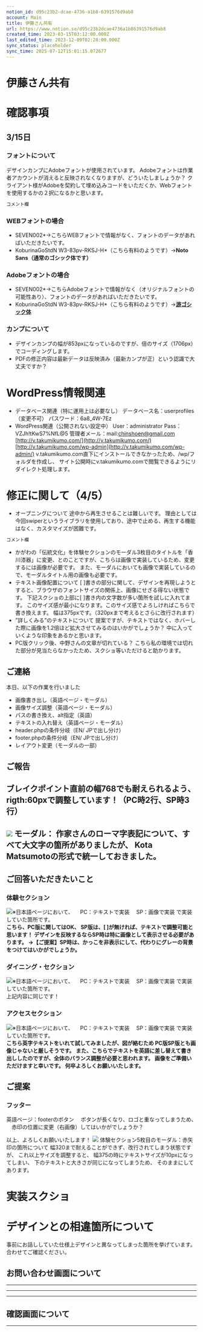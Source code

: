 ```yaml
---
notion_id: d95c23b2-dcae-4736-a1b8-6391576d9ab8
account: Main
title: 伊藤さん共有
url: https://www.notion.so/d95c23b2dcae4736a1b86391576d9ab8
created_time: 2023-03-15T03:12:00.000Z
last_edited_time: 2023-12-09T02:28:00.000Z
sync_status: placeholder
sync_time: 2025-07-12T15:01:15.072677
---
```

# 伊藤さん共有

# 確認事項
## 3/15日
### フォントについて
  デザインカンプにAdobeフォントが使用されています。
  Adobeフォントは作業者アカウントが消えると反映されなくなりますが、どういたしましょうか？
クライアント様がAdobeを契約して埋め込みコードをいただくか、Webフォントを使用するかの２択になるかと思います。
  ```html
コメント欄
  ```
  ### WEBフォントの場合
  - SEVEN002*→こちらWEBフォントで情報がなく、フォントのデータがあればいただきたいです。
  - KoburinaGoStdN W3-83pv-RKSJ-H*（こちら有料のようです）→**Noto Sans（通常のゴシック体です）**
  
  ### Adobeフォントの場合
  - SEVEN002*→こちらAdobeフォントで情報がなく（オリジナルフォントの可能性あり）、フォントのデータがあればいただきたいです。
  - KoburinaGoStdN W3-83pv-RKSJ-H*（こちら有料のようです）→[**游ゴシック体**](https://fonts.adobe.com/fonts/yu-gothic-pr6n)
### カンプについて
  - デザインカンプの幅が853pxになっているのですが、倍のサイズ（1706px）でコーディングします。
  - PDFの修正内容は最新データは反映済み（最新カンプが正）という認識で大丈夫ですか？
# WordPress情報関連
- データベース関連（特に運用上は必要なし）
  データベース名：userprofiles（変更不可）
  パスワード：6a8_4W-7Ez
- WordPress関連（公開されない設定中）
  User：administrator
  Pass：VZJh!tKwS7%NfL@5
  管理者メール：mail:chinshoen@gmail.com
  [http://v.takumikumo.com/](http://v.takumikumo.com/)
  [http://v.takumikumo.com/wp-admin](http://v.takumikumo.com/wp-admin/)
v.takumikumo.com直下にインストールできなかったため、/wp/フォルダを作成し、
サイト公開時にv.takumikumo.comで閲覧できるようにリダイレクト処理します。
# 修正に関して（4/5）
  - オープニングについて
途中から再生させることは難しいです。
理由としては今回swiperというライブラリを使用しており、途中で止める、再生する機能はなく、カスタマイズが困難です。
  ```php
コメント欄
  ```
  - かがわの「伝統文化」を体験セクションのモーダル3枚目のタイトルを「香川漆器」に変更、とのことですが、こちらは画像で実装しているため、変更するには画像が必要です。
また、モーダルにおいても画像で実装しているので、モーダルタイトル用の画像も必要です。
  - テキスト画像配置について
[ ]書きの部分に関して、デザインを再現しようとすると、ブラウザのフォントサイズの関係上、画像にせざる得ない状態です。
下記スクショの上部に[ ]書き内の文字数が多い箇所を試しに入れてます。
このサイズ感が最小になります。このサイズ感でよろしければこちらで書き換えます。
幅は375pxです。（320pxまで考えるとさらに改行されます）
  - ”詳しくみる”のテキストについて
提案ですが、テキストではなく、ホバーした際に画像を1.2倍ほど拡大させてみるのはいかがでしょうか？
中に入っていくような印象をあるかと思います。
  - PC版クリック後、中野さんの文章が切れている？
こちら私の環境では切れた部分が見当たらなかったため、スクショ等いただけると助かります。
  
  ## ご連絡
  本日、以下の作業を行いました
  - 画像書き出し（英語ページ・モーダル）
  - 画像サイズ調整（英語ページ・モーダル）
  - パスの書き換え、alt指定（英語）
  - テキストの入れ替え（英語ページ・モーダル）
  - header.phpの条件分岐（EN/ JPで出し分け）
  - footer.phpの条件分岐（EN/ JPで出し分け）
  - レイアウト変更（モーダルの一部）
  
  ## ご報告
  **ブレイクポイント直前の幅768でも耐えられるよう、
rigth:60pxで調整しています！（PC時2行、SP時3行）**
  ---
  
  ![](https://prod-files-secure.s3.us-west-2.amazonaws.com/736adce6-a3a4-4a64-9f74-d9aa055c96d2/ef65ef0e-72d6-454a-8364-9ceaa62d7204/%E4%BD%9C%E5%AE%B6%E3%81%95%E3%82%93%E3%81%AE%E3%83%AD%E3%83%BC%E3%83%9E%E5%AD%97%E8%A1%A8%E8%A8%98%E3%81%A7%E3%81%99%E3%81%8C%E3%80%81%E5%85%88%E9%A0%AD%E5%A4%A7%E6%96%87%E5%AD%97%E3%81%A7%E6%AE%8B%E3%82%8A%E3%81%AF%E5%B0%8F%E6%96%87%E5%AD%97%E3%81%A7%E7%B5%B1%E4%B8%80%E3%81%97%E3%81%A6%E3%81%84%E3%81%BE%E3%81%99%E3%80%82.jpg?X-Amz-Algorithm=AWS4-HMAC-SHA256&X-Amz-Content-Sha256=UNSIGNED-PAYLOAD&X-Amz-Credential=ASIAZI2LB466S7QFW5SQ%2F20250719%2Fus-west-2%2Fs3%2Faws4_request&X-Amz-Date=20250719T051918Z&X-Amz-Expires=3600&X-Amz-Security-Token=IQoJb3JpZ2luX2VjEIT%2F%2F%2F%2F%2F%2F%2F%2F%2F%2FwEaCXVzLXdlc3QtMiJHMEUCIDaJdUgvadhhw1OpvLfxV3fUzuDySynthrlw8M0GdXk9AiEAoDNHflChuD4pVt5nOI9PKDlP%2BGNSU8K4GeIg8PJWhDUqiAQInf%2F%2F%2F%2F%2F%2F%2F%2F%2F%2FARAAGgw2Mzc0MjMxODM4MDUiDPbINQevEPzFhMx5zSrcA9FXt3l7T55czBU1v2dirij0muL5DiOPaoKk7A3g8mnaIek%2Fd4TIMP4ookGJXC2s0yUwmSkP73CoOX%2BIYbNGafVXDFFDc4DcNx6X0nGULyc%2F9XfcGdKaf4bIV9oOkLLrnlk7Ll66f50GNJVknxA0VNt8e%2FIchWcCAGTMxBtVzgN61p%2F97%2BkuVqjSiDxstZ1ysi74o1QrqpNVP%2FgcNrpDX9%2F%2BbjfCowWwGUszUNB4oQWgUnxK4zvtEBbScWhWZznG3Y13MVMX1xfJZuIeRz6bcVeq8oc7Bir%2F28GC1XtzzS2LrvbAx7b5W5AvmvFQDF5t8UGbTUwpAAyIR6lZSblwu411yP7sed%2B4hN%2FUYVq68KzO5%2BTmfde9vCUj9usAanwbWkjNBMQFnLhTvS8i3AQ06gOQJKSSUjsc4eOfzbgBBXCw5JG7q1AlDXvaEEWhMHthh30nvY36w2i18qCt3m2E2PGeSf8EdkFhmpbLkz7yn4JkWHSlaE6ACLe5tHtVOmuW01cSN%2BYXjjzmYrWlG%2FJWSAlZP5DQsORf1IA92pk9X66VEYya4bpz5HLrQDR43WLVwSXSrTAW%2Bm29JYLqqIsYAbAUXCdndikliLasD9WHsbl%2FyIj6tMGePmcx3yXFMIer7MMGOqUBmawbwedg1AW8Jo%2FjIGRjlCga8CCzdunKiJakMi2XLs7%2BuBlUGZICNeo1hSWSuCtmNqg8v8MkGXpHAGPH8tgmOniI%2BRQ42RoSVjbu8bddZomskiNxbZONlBPun7%2BRjdkVqZaHdx0OlpSZS%2Bg6Gk91UyH9rD5wuJTcxmdgOyo2gKfjVWz1ERky1KFCcyL2oc6Eu3suh70mQnsXjDMwIygcenrtjz4X&X-Amz-Signature=d6fc5b36d3f8fb9b14e6e07a6bb7f5d37d3d8957894bad71f12813367b8df214&X-Amz-SignedHeaders=host&x-amz-checksum-mode=ENABLED&x-id=GetObject)
  モーダル：
作家さんのローマ字表記について、すべて大文字の箇所がありましたが、
Kota Matsumotoの形式で統一しておきました。
  ---
  
  ## ご回答いただきたいこと
  
  ### 体験セクション
  ![※日本語ページにおいて、
　PC：テキストで実装
　SP：画像で実装
で実装していた箇所です。](https://prod-files-secure.s3.us-west-2.amazonaws.com/736adce6-a3a4-4a64-9f74-d9aa055c96d2/957ba5ad-8ab2-400f-80e0-a307d6a81919/Untitled.png?X-Amz-Algorithm=AWS4-HMAC-SHA256&X-Amz-Content-Sha256=UNSIGNED-PAYLOAD&X-Amz-Credential=ASIAZI2LB466S7QFW5SQ%2F20250719%2Fus-west-2%2Fs3%2Faws4_request&X-Amz-Date=20250719T051918Z&X-Amz-Expires=3600&X-Amz-Security-Token=IQoJb3JpZ2luX2VjEIT%2F%2F%2F%2F%2F%2F%2F%2F%2F%2FwEaCXVzLXdlc3QtMiJHMEUCIDaJdUgvadhhw1OpvLfxV3fUzuDySynthrlw8M0GdXk9AiEAoDNHflChuD4pVt5nOI9PKDlP%2BGNSU8K4GeIg8PJWhDUqiAQInf%2F%2F%2F%2F%2F%2F%2F%2F%2F%2FARAAGgw2Mzc0MjMxODM4MDUiDPbINQevEPzFhMx5zSrcA9FXt3l7T55czBU1v2dirij0muL5DiOPaoKk7A3g8mnaIek%2Fd4TIMP4ookGJXC2s0yUwmSkP73CoOX%2BIYbNGafVXDFFDc4DcNx6X0nGULyc%2F9XfcGdKaf4bIV9oOkLLrnlk7Ll66f50GNJVknxA0VNt8e%2FIchWcCAGTMxBtVzgN61p%2F97%2BkuVqjSiDxstZ1ysi74o1QrqpNVP%2FgcNrpDX9%2F%2BbjfCowWwGUszUNB4oQWgUnxK4zvtEBbScWhWZznG3Y13MVMX1xfJZuIeRz6bcVeq8oc7Bir%2F28GC1XtzzS2LrvbAx7b5W5AvmvFQDF5t8UGbTUwpAAyIR6lZSblwu411yP7sed%2B4hN%2FUYVq68KzO5%2BTmfde9vCUj9usAanwbWkjNBMQFnLhTvS8i3AQ06gOQJKSSUjsc4eOfzbgBBXCw5JG7q1AlDXvaEEWhMHthh30nvY36w2i18qCt3m2E2PGeSf8EdkFhmpbLkz7yn4JkWHSlaE6ACLe5tHtVOmuW01cSN%2BYXjjzmYrWlG%2FJWSAlZP5DQsORf1IA92pk9X66VEYya4bpz5HLrQDR43WLVwSXSrTAW%2Bm29JYLqqIsYAbAUXCdndikliLasD9WHsbl%2FyIj6tMGePmcx3yXFMIer7MMGOqUBmawbwedg1AW8Jo%2FjIGRjlCga8CCzdunKiJakMi2XLs7%2BuBlUGZICNeo1hSWSuCtmNqg8v8MkGXpHAGPH8tgmOniI%2BRQ42RoSVjbu8bddZomskiNxbZONlBPun7%2BRjdkVqZaHdx0OlpSZS%2Bg6Gk91UyH9rD5wuJTcxmdgOyo2gKfjVWz1ERky1KFCcyL2oc6Eu3suh70mQnsXjDMwIygcenrtjz4X&X-Amz-Signature=129201f4667b7ae5fddf26491f6554e07f19f7393969a77a722b078849ab9c18&X-Amz-SignedHeaders=host&x-amz-checksum-mode=ENABLED&x-id=GetObject)
  **こちら、PC版に関してはOK、
SP版は、[ ]が無ければ、テキストで調整可能と思います！
デザインを反映するならSP時は特に画像として表示させる必要があります。
→【ご提案】SP時は、かっこを非表示にして、代わりにグレーの背景をつけてはいかがでしょうか。**

  

  ### ダイニング・セクション
  ![※日本語ページにおいて、
　PC：テキストで実装
　SP：画像で実装
で実装していた箇所です。](https://prod-files-secure.s3.us-west-2.amazonaws.com/736adce6-a3a4-4a64-9f74-d9aa055c96d2/cab3ffce-732c-4ea4-9a91-c5e06c54b70a/Untitled.png?X-Amz-Algorithm=AWS4-HMAC-SHA256&X-Amz-Content-Sha256=UNSIGNED-PAYLOAD&X-Amz-Credential=ASIAZI2LB466S7QFW5SQ%2F20250719%2Fus-west-2%2Fs3%2Faws4_request&X-Amz-Date=20250719T051918Z&X-Amz-Expires=3600&X-Amz-Security-Token=IQoJb3JpZ2luX2VjEIT%2F%2F%2F%2F%2F%2F%2F%2F%2F%2FwEaCXVzLXdlc3QtMiJHMEUCIDaJdUgvadhhw1OpvLfxV3fUzuDySynthrlw8M0GdXk9AiEAoDNHflChuD4pVt5nOI9PKDlP%2BGNSU8K4GeIg8PJWhDUqiAQInf%2F%2F%2F%2F%2F%2F%2F%2F%2F%2FARAAGgw2Mzc0MjMxODM4MDUiDPbINQevEPzFhMx5zSrcA9FXt3l7T55czBU1v2dirij0muL5DiOPaoKk7A3g8mnaIek%2Fd4TIMP4ookGJXC2s0yUwmSkP73CoOX%2BIYbNGafVXDFFDc4DcNx6X0nGULyc%2F9XfcGdKaf4bIV9oOkLLrnlk7Ll66f50GNJVknxA0VNt8e%2FIchWcCAGTMxBtVzgN61p%2F97%2BkuVqjSiDxstZ1ysi74o1QrqpNVP%2FgcNrpDX9%2F%2BbjfCowWwGUszUNB4oQWgUnxK4zvtEBbScWhWZznG3Y13MVMX1xfJZuIeRz6bcVeq8oc7Bir%2F28GC1XtzzS2LrvbAx7b5W5AvmvFQDF5t8UGbTUwpAAyIR6lZSblwu411yP7sed%2B4hN%2FUYVq68KzO5%2BTmfde9vCUj9usAanwbWkjNBMQFnLhTvS8i3AQ06gOQJKSSUjsc4eOfzbgBBXCw5JG7q1AlDXvaEEWhMHthh30nvY36w2i18qCt3m2E2PGeSf8EdkFhmpbLkz7yn4JkWHSlaE6ACLe5tHtVOmuW01cSN%2BYXjjzmYrWlG%2FJWSAlZP5DQsORf1IA92pk9X66VEYya4bpz5HLrQDR43WLVwSXSrTAW%2Bm29JYLqqIsYAbAUXCdndikliLasD9WHsbl%2FyIj6tMGePmcx3yXFMIer7MMGOqUBmawbwedg1AW8Jo%2FjIGRjlCga8CCzdunKiJakMi2XLs7%2BuBlUGZICNeo1hSWSuCtmNqg8v8MkGXpHAGPH8tgmOniI%2BRQ42RoSVjbu8bddZomskiNxbZONlBPun7%2BRjdkVqZaHdx0OlpSZS%2Bg6Gk91UyH9rD5wuJTcxmdgOyo2gKfjVWz1ERky1KFCcyL2oc6Eu3suh70mQnsXjDMwIygcenrtjz4X&X-Amz-Signature=705285aeb28919d7c80fa4cd5ca94d4e4622d775372b24d3d1b25425ed11dbab&X-Amz-SignedHeaders=host&x-amz-checksum-mode=ENABLED&x-id=GetObject)
  上記内容に同じです！
  
  ### アクセスセクション
  ![※日本語ページにおいて、
　PC：テキストで実装
　SP：画像で実装
で実装していた箇所です。](https://prod-files-secure.s3.us-west-2.amazonaws.com/736adce6-a3a4-4a64-9f74-d9aa055c96d2/56797762-fc10-4aec-b704-278f889c3d4e/01%E8%8B%B1%E8%AA%9E%E7%89%88%E3%81%AE%E7%94%BB%E5%83%8F%E3%82%92%E7%94%A8%E7%B4%99%E3%81%97%E3%81%A6%E9%A0%82%E3%81%8D%E3%81%9F%E3%81%84.jpg?X-Amz-Algorithm=AWS4-HMAC-SHA256&X-Amz-Content-Sha256=UNSIGNED-PAYLOAD&X-Amz-Credential=ASIAZI2LB466S7QFW5SQ%2F20250719%2Fus-west-2%2Fs3%2Faws4_request&X-Amz-Date=20250719T051918Z&X-Amz-Expires=3600&X-Amz-Security-Token=IQoJb3JpZ2luX2VjEIT%2F%2F%2F%2F%2F%2F%2F%2F%2F%2FwEaCXVzLXdlc3QtMiJHMEUCIDaJdUgvadhhw1OpvLfxV3fUzuDySynthrlw8M0GdXk9AiEAoDNHflChuD4pVt5nOI9PKDlP%2BGNSU8K4GeIg8PJWhDUqiAQInf%2F%2F%2F%2F%2F%2F%2F%2F%2F%2FARAAGgw2Mzc0MjMxODM4MDUiDPbINQevEPzFhMx5zSrcA9FXt3l7T55czBU1v2dirij0muL5DiOPaoKk7A3g8mnaIek%2Fd4TIMP4ookGJXC2s0yUwmSkP73CoOX%2BIYbNGafVXDFFDc4DcNx6X0nGULyc%2F9XfcGdKaf4bIV9oOkLLrnlk7Ll66f50GNJVknxA0VNt8e%2FIchWcCAGTMxBtVzgN61p%2F97%2BkuVqjSiDxstZ1ysi74o1QrqpNVP%2FgcNrpDX9%2F%2BbjfCowWwGUszUNB4oQWgUnxK4zvtEBbScWhWZznG3Y13MVMX1xfJZuIeRz6bcVeq8oc7Bir%2F28GC1XtzzS2LrvbAx7b5W5AvmvFQDF5t8UGbTUwpAAyIR6lZSblwu411yP7sed%2B4hN%2FUYVq68KzO5%2BTmfde9vCUj9usAanwbWkjNBMQFnLhTvS8i3AQ06gOQJKSSUjsc4eOfzbgBBXCw5JG7q1AlDXvaEEWhMHthh30nvY36w2i18qCt3m2E2PGeSf8EdkFhmpbLkz7yn4JkWHSlaE6ACLe5tHtVOmuW01cSN%2BYXjjzmYrWlG%2FJWSAlZP5DQsORf1IA92pk9X66VEYya4bpz5HLrQDR43WLVwSXSrTAW%2Bm29JYLqqIsYAbAUXCdndikliLasD9WHsbl%2FyIj6tMGePmcx3yXFMIer7MMGOqUBmawbwedg1AW8Jo%2FjIGRjlCga8CCzdunKiJakMi2XLs7%2BuBlUGZICNeo1hSWSuCtmNqg8v8MkGXpHAGPH8tgmOniI%2BRQ42RoSVjbu8bddZomskiNxbZONlBPun7%2BRjdkVqZaHdx0OlpSZS%2Bg6Gk91UyH9rD5wuJTcxmdgOyo2gKfjVWz1ERky1KFCcyL2oc6Eu3suh70mQnsXjDMwIygcenrtjz4X&X-Amz-Signature=de9bcebc3cb2ba16a9c2418ca1c6b5066fee29f2d33bc09edde3175026ef9f02&X-Amz-SignedHeaders=host&x-amz-checksum-mode=ENABLED&x-id=GetObject)
  **こちら英字テキストをいれて試してみましたが、図が絡むため
PC版SP版とも画像じゃないと厳しそうです。
また、こちらでテキストを英語に差し替えて書き出ししたのですが、全体のバランス調整が必要と思われます。
画像をご準備いただけますと幸いです。
何卒よろしくお願いいたします。**
  
  ## ご提案
  
  ### フッター
  英語ページ：footerのボタン
　ボタンが長くなり、ロゴと重なってしまうため、
　赤印の位置に変更（右画像）してはいかがでしょうか？
  
  以上、よろしくお願いいたします！
  ![](https://prod-files-secure.s3.us-west-2.amazonaws.com/736adce6-a3a4-4a64-9f74-d9aa055c96d2/ecbbdb87-ea72-4213-b17a-6e04aa71b754/Untitled.png?X-Amz-Algorithm=AWS4-HMAC-SHA256&X-Amz-Content-Sha256=UNSIGNED-PAYLOAD&X-Amz-Credential=ASIAZI2LB4665QJ6WAOJ%2F20250719%2Fus-west-2%2Fs3%2Faws4_request&X-Amz-Date=20250719T051919Z&X-Amz-Expires=3600&X-Amz-Security-Token=IQoJb3JpZ2luX2VjEIT%2F%2F%2F%2F%2F%2F%2F%2F%2F%2FwEaCXVzLXdlc3QtMiJIMEYCIQCOC%2BXNDxi6EWuKdVrv9EiQ1yk6QR1bKJWodf2hAd%2BBoQIhAN%2Bqltclq3zItS9tEomYv%2B5CO6Lbtl1ONzjlnw7I4D0jKogECJ3%2F%2F%2F%2F%2F%2F%2F%2F%2F%2FwEQABoMNjM3NDIzMTgzODA1Igxv70PtqVCICKXdZdAq3AOXAGXkfKcjCNIsmHyTBY6WyexWSSRxDZvP7FzD10YjctW4zD4cZXrbFR04akiA1iGsbBcCls%2F4ra%2Bk0U8K8psOtZHCHGAFZwn%2FrY7o0GU77U8ahdmuDccUT1VwKFuDZ6hn69FKv7Gy4kGxrQ73Z4fe5cBC8xlcL233qajleGOykVsPeVZfpYwHb3IMy3Mmm6iqGjnbDFnOgWXo8ddssnEmxyvlo3OtgWh6XFZB58YYocyTOI6KZhMTtDQ5MhZtAGuBts%2F7sl5tzerteDeEvDazRn3hseIjQmZrvjRxhJRTIJ1vbqipccI1bYMBJ1P5Kf4W4dzK6FLcKx8K%2B988yggKT2FZTaM%2BZOkxOTBDZJcqlnIAWqna7PHFCTBNzertxW%2Fdfisvh53tONxRJE%2BzThcbd5U1tsN3yNWRLNfT3KRSLgXMCkU9j3rnYTXeLowipj9p0sTCW5nBQLxdmOHpHnDYAHBqCBqdByFUBejlFrSHchRVBTswH1mGsDzEUBxIJfZpwf5hoXSBkSgN%2FHH60hTmh7Tnqd%2FpXff7HS8iTAeLkwN%2FAvOF6rzuMfCKSHaXRwfeJPTjdD0E6H2xlcDijLtzMc5OzQFpSB9icwrj5xuEvb4mr5azqAplUO5FzTCkquzDBjqkAZJuceMHmT02NDlfztSUl1gUE%2F0ietNMnwKej%2FT%2FZnVwFyb0xI2UzJMKOuq2xERzdmOylNmpWiD%2FlXRqkq92Lz84hAF3XVl%2BABWCWuCKy61Nnq%2FInhfncTrPl%2FyemgPwzDR9aWITc8ABN30U4DCKT2%2Bddxsxx83lE63%2BEnolGe9svEmQYPBUY%2Fnuih5La%2B25bgc4VS2sDfKH92iso28xNsRfdi1A&X-Amz-Signature=8f9a91915a5b8e4adea0965b1f3c5940be9d7ebce5a050f637e5aed403ab74c2&X-Amz-SignedHeaders=host&x-amz-checksum-mode=ENABLED&x-id=GetObject)
  体験セクション5枚目のモーダル：赤矢印の箇所について
幅320まで耐えることができず、改行されてしまう状態ですが、
これ以上サイズを調整すると、
幅375の時にテキストサイズが10pxになってしまい、
下のテキストと大きさが同じになってしまうため、
そのままにしてあります。
  
  # 実装スクショ
  
  # デザインとの相違箇所について
  事前にお話ししていた仕様上デザインと異なってしまった箇所を挙げています。
合わせてご確認ください。
  ## お問い合わせ画面について
  ---
  ---
  ---
  ## 確認画面について
  ---
  